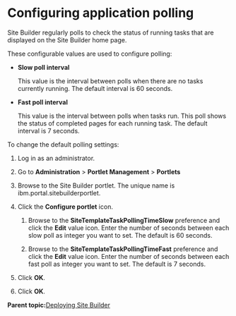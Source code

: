 # Configuring application polling

Site Builder regularly polls to check the status of running tasks that are displayed on the Site Builder home page.

These configurable values are used to configure polling:

-   **Slow poll interval**

    This value is the interval between polls when there are no tasks currently running. The default interval is 60 seconds.

-   **Fast poll interval**

    This value is the interval between polls when tasks run. This poll shows the status of completed pages for each running task. The default interval is 7 seconds.


To change the default polling settings:

1.  Log in as an administrator.

2.  Go to **Administration** \> **Portlet Management** \> **Portlets**

3.  Browse to the Site Builder portlet. The unique name is ibm.portal.sitebuilderportlet.

4.  Click the **Configure portlet** icon.

    1.  Browse to the **SiteTemplateTaskPollingTimeSlow** preference and click the **Edit** value icon. Enter the number of seconds between each slow poll as integer you want to set. The default is 60 seconds.

    2.  Browse to the **SiteTemplateTaskPollingTimeFast** preference and click the **Edit** value icon. Enter the number of seconds between each fast poll as integer you want to set. The default is 7 seconds.

5.  Click **OK**.

6.  Click **OK**.


**Parent topic:**[Deploying Site Builder](../sitebuilder/sitebuilder_access.md)

